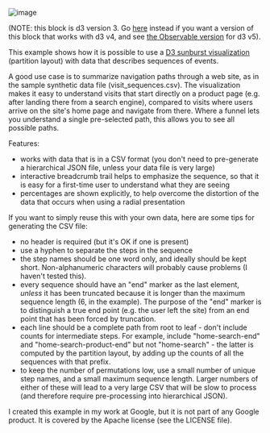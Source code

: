 ![image](https://github.com/barionleg/sunburst-radar-chart-workspace/assets/102619282/4e9db661-b17a-4257-b4b5-0744dc4a7033)



(NOTE: this block is d3 version 3. Go [here](//bl.ocks.org/kerryrodden/766f8f6d31f645c39f488a0befa1e3c8) instead if you want a version of this block that works with d3 v4, and see [the Observable version](https://observablehq.com/@kerryrodden/sequences-sunburst) for d3 v5).

This example shows how it is possible to use a [D3 sunburst visualization](//bl.ocks.org/mbostock/4063423) (partition layout) with data that describes sequences of events.

A good use case is to summarize navigation paths through a web site, as in the sample synthetic data file (visit_sequences.csv). The visualization makes it easy to understand visits that start directly on a product page (e.g. after landing there from a search engine), compared to visits where users arrive on the site's home page and navigate from there. Where a funnel lets you understand a single pre-selected path, this allows you to see all possible paths.

Features:

* works with data that is in a CSV format (you don't need to pre-generate a hierarchical JSON file, unless your data file is very large) 
* interactive breadcrumb trail helps to emphasize the sequence, so that it is easy for a first-time user to understand what they are seeing
* percentages are shown explicitly, to help overcome the distortion of the data that occurs when using a radial presentation

If you want to simply reuse this with your own data, here are some tips for generating the CSV file:

* no header is required (but it's OK if one is present)
* use a hyphen to separate the steps in the sequence
* the step names should be one word only, and ideally should be kept short. Non-alphanumeric characters will probably cause problems (I haven't tested this).
* every sequence should have an "end" marker as the last element, *unless* it has been truncated because it is longer than the maximum sequence length (6, in the example). The purpose of the "end" marker is to distinguish a true end point (e.g. the user left the site) from an end point that has been forced by truncation.
* each line should be a complete path from root to leaf - don't include counts for intermediate steps. For example, include "home-search-end" and "home-search-product-end" but not "home-search" - the latter is computed by the partition layout, by adding up the counts of all the sequences with that prefix.
* to keep the number of permutations low, use a small number of unique step names, and a small maximum sequence length. Larger numbers of either of these will lead to a very large CSV that will be slow to process (and therefore require pre-processing into hierarchical JSON).

I created this example in my work at Google, but it is not part of any Google product. It is covered by the Apache license (see the LICENSE file).
